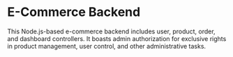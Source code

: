 # E-Commerce Backend

This Node.js-based e-commerce backend includes user, product, order, and dashboard controllers. It boasts admin authorization for exclusive rights in product management, user control, and other administrative tasks.
